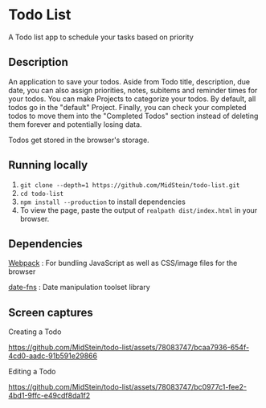 # Todo List

A Todo list app to schedule your tasks based on priority

## Description

An application to save your todos. Aside from Todo title, description, due
date, you can also assign priorities, notes, subitems and reminder times for
your todos. You can make Projects to categorize your todos. By default, all
todos go in the "default" Project. Finally, you can check your completed todos
to move them into the "Completed Todos" section instead of deleting them
forever and potentially losing data.

Todos get stored in the browser's storage.

## Running locally

1. `git clone --depth=1 https://github.com/MidStein/todo-list.git`
2. `cd todo-list`
3. `npm install --production` to install dependencies
4. To view the page, paste the output of  `realpath dist/index.html` in your
browser.

## Dependencies

[Webpack](https://webpack.js.org/)
: For bundling JavaScript as well as CSS/image files for the browser

[date-fns](https://date-fns.org/)
: Date manipulation toolset library

## Screen captures

Creating a Todo

https://github.com/MidStein/todo-list/assets/78083747/bcaa7936-654f-4cd0-aadc-91b591e29866

Editing a Todo

https://github.com/MidStein/todo-list/assets/78083747/bc0977c1-fee2-4bd1-9ffc-e49cdf8da1f2
